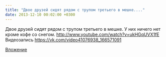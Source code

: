 ```yaml
---
title: "Двое друзей сидят рядом с трупом третьего в мешке...."
date: 2013-12-10 00:02:00 +0300
---
```


Двое друзей сидят рядом с трупом третьего в мешке. У них ничего нет кроме кофе со снегом.
http://www.youtube.com/watch?v=ukHGqUVX1fE
Видеозапись
https://vk.com/video41076938_166571091

[Вложение](https://vk.com/video41076938_166571091)
